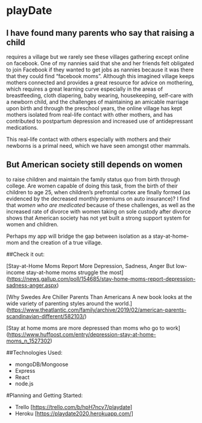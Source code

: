 playDate
=========

I have found many parents who say that raising a child
------------------------------------------------------
requires a village but we rarely see these villages gathering except online on facebook. One of my nannies said that she and her friends felt obligated to join Facebook if they wanted to get jobs as nannies because it was there that they could find “facebook moms”. Although this imagined village keeps mothers connected and provides a great resource for advice on mothering, which requires a great learning curve especially in the areas of breastfeeding, cloth diapering, baby wearing, housekeeping, self-care with a newborn child, and the challenges of maintaining an amicable marriage upon birth and through the preschool years, the online village has kept mothers isolated from real-life contact with other mothers, and has contributed to postpartum depression and increased use of antidepressant medications.


This real-life contact with others especially with mothers and their newborns is a primal need, which we have seen amongst other mammals.

But American society still depends on women
------------------------------------------- 
to raise children and maintain the family status quo from birth through college. Are women capable of doing this task, from the birth of their children to age 25, when children’s prefrontal cortex are finally formed (as evidenced by the decreased monthly premiums on auto insurance)? I find that _women who are medicated_ because of these challenges, as well as the increased rate of divorce with women taking on sole custody after divorce shows that American society has not yet built a strong support system for women and children.

Perhaps my app will bridge the gap between isolation as a stay-at-home-mom and the creation of a true village.

##Check it out:

[Stay-at-Home Moms Report More Depression, Sadness, Anger But low-income stay-at-home moms struggle the most] 
(https://news.gallup.com/poll/154685/stay-home-moms-report-depression-sadness-anger.aspx)

[Why Swedes Are Chiller Parents Than Americans A new book looks at the wide variety of parenting styles around the world.] 
(https://www.theatlantic.com/family/archive/2019/02/american-parents-scandinavian-different/582103/)

[Stay at home moms are more depressed than moms who go to work] 
(https://www.huffpost.com/entry/depression-stay-at-home-moms_n_1527302)

##Technologies Used:
* mongoDB/Mongoose
* Express
* React
* node.js

#Planning and Getting Started:
* Trello
[https://trello.com/b/hpH7ncv7/playdate]
* Heroku
[https://playdate2020.herokuapp.com/]


